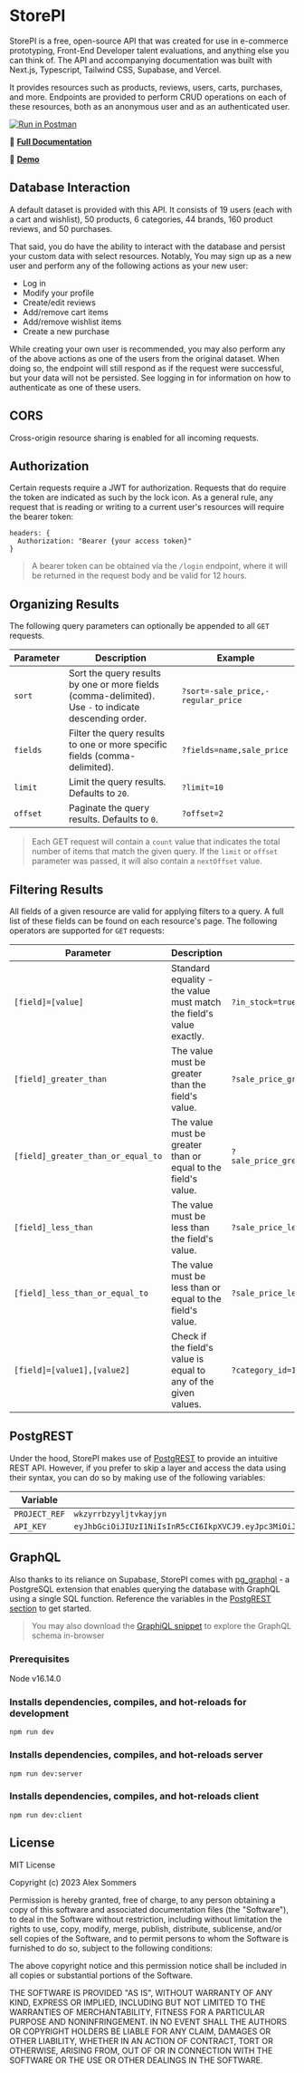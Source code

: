 # StorePI

StorePI is a free, open-source API that was created for use in e-commerce prototyping, Front-End Developer talent evaluations, and anything else you can think of. The API and accompanying documentation was built with Next.js, Typescript, Tailwind CSS, Supabase, and Vercel.

It provides resources such as products, reviews, users, carts, purchases, and more. Endpoints are provided to perform CRUD operations on each of these resources, both as an anonymous user and as an authenticated user.

[![Run in Postman](https://run.pstmn.io/button.svg)](https://app.getpostman.com/run-collection/12907395-876b1330-5f7c-4897-ab79-0603acc76801?action=collection%2Ffork&collection-url=entityId%3D12907395-876b1330-5f7c-4897-ab79-0603acc76801%26entityType%3Dcollection%26workspaceId%3D526243f7-f864-4c95-a9d4-92825249cad6#?env%5BProd%3A%20StorePI%5D=W3sia2V5IjoiVVJMIiwidmFsdWUiOiJodHRwczovL3N0b3JlcGkuaGVyb2t1YXBwLmNvbSIsImVuYWJsZWQiOnRydWUsInR5cGUiOiJkZWZhdWx0In0seyJrZXkiOiJwYXNzd29yZCIsInZhbHVlIjoicGFzc3dvcmQiLCJlbmFibGVkIjp0cnVlLCJ0eXBlIjoiZGVmYXVsdCJ9LHsia2V5Ijoiand0IiwidmFsdWUiOiIiLCJlbmFibGVkIjp0cnVlLCJ0eXBlIjoiYW55In1d)

🔗 **[Full Documentation](https://storepi.vercel.app)**

🔗 **[Demo](https://demo-storepi.netlify.app/)**

## Database Interaction

A default dataset is provided with this API. It consists of 19 users (each with a cart and wishlist), 50 products, 6 categories, 44 brands, 160 product reviews, and 50 purchases.

That said, you do have the ability to interact with the database and persist your custom data with select resources. Notably, You may sign up as a new user and perform any of the following actions as your new user:

- Log in
- Modify your profile
- Create/edit reviews
- Add/remove cart items
- Add/remove wishlist items
- Create a new purchase

While creating your own user is recommended, you may also perform any of the above actions as one of the users from the original dataset. When doing so, the endpoint will still respond as if the request were successful, but your data will not be persisted. See logging in for information on how to authenticate as one of these users.

## CORS

Cross-origin resource sharing is enabled for all incoming requests.

## Authorization

Certain requests require a JWT for authorization. Requests that do require the token are indicated as such by the lock icon. As a general rule, any request that is reading or writing to a current user's resources will require the bearer token:

```
headers: {
  Authorization: "Bearer {your access token}"
}
```

> A bearer token can be obtained via the `/login` endpoint, where it will be returned in the request body and be valid for 12 hours.

## Organizing Results

The following query parameters can optionally be appended to all `GET` requests.

| Parameter | Description                                                                                           | Example                            |
| --------- | ----------------------------------------------------------------------------------------------------- | ---------------------------------- |
| `sort`    | Sort the query results by one or more fields (comma-delimited). Use `-` to indicate descending order. | `?sort=-sale_price,-regular_price` |
| `fields`  | Filter the query results to one or more specific fields (comma-delimited).                            | `?fields=name,sale_price`          |
| `limit`   | Limit the query results. Defaults to `20`.                                                            | `?limit=10`                        |
| `offset`  | Paginate the query results. Defaults to `0`.                                                          | `?offset=2`                        |

> Each GET request will contain a `count` value that indicates the total number of items that match the given query. If the `limit` or `offset` parameter was passed, it will also contain a `nextOffset` value.

## Filtering Results

All fields of a given resource are valid for applying filters to a query. A full list of these fields can be found on each resource's page. The following operators are supported for `GET` requests:

| Parameter                          | Description                                                         | Example                                    |
| ---------------------------------- | ------------------------------------------------------------------- | ------------------------------------------ |
| `[field]=[value]`                  | Standard equality - the value must match the field's value exactly. | `?in_stock=true`                           |
| `[field]_greater_than`             | The value must be greater than the field's value.                   | `?sale_price_greater_than=100`             |
| `[field]_greater_than_or_equal_to` | The value must be greater than or equal to the field's value.       | `?sale_price_greater_than_or_equal_to=100` |
| `[field]_less_than`                | The value must be less than the field's value.                      | `?sale_price_less_than=200`                |
| `[field]_less_than_or_equal_to`    | The value must be less than or equal to the field's value.          | `?sale_price_less_than_or_equal_to=200`    |
| `[field]=[value1],[value2]`        | Check if the field's value is equal to any of the given values.     | `?category_id=1,2`                         |

## PostgREST

Under the hood, StorePI makes use of [PostgREST](https://postgrest.org/en/v7.0.0/) to provide an intuitive REST API. However, if you prefer to skip a layer and access the data using their syntax, you can do so by making use of the following variables:

| Variable      | Value                                                                                                                                                                                                              |
| ------------- | ------------------------------------------------------------------------------------------------------------------------------------------------------------------------------------------------------------------ |
| `PROJECT_REF` | `wkzyrrbzyyljtvkayjyn`                                                                                                                                                                                             |
| `API_KEY`     | `eyJhbGciOiJIUzI1NiIsInR5cCI6IkpXVCJ9.eyJpc3MiOiJzdXBhYmFzZSIsInJlZiI6IndrenlycmJ6eXlsanR2a2F5anluIiwicm9sZSI6ImFub24iLCJpYXQiOjE2ODk4MjM5NTYsImV4cCI6MjAwNTM5OTk1Nn0.dxSC_1fFOHxE5xPLfQTuzp5raKuPjoE1a9ab6vZn8KY` |

## GraphQL

Also thanks to its reliance on Supabase, StorePI comes with [pg_graphql](https://supabase.github.io/pg_graphql/supabase/#http-request) - a PostgreSQL extension that enables querying the database with GraphQL using a single SQL function. Reference the variables in the [PostgREST section](http://storepi.vercel.app/docs/introduction#postgrest) to get started.

> You may also download the [GraphiQL snippet](https://github.com/alexsommers7/store-pi/blob/380469b6f5ae93b358a72b1d31e8e415a64e11cd/public/supabase_graphiql.html) to explore the GraphQL schema in-browser

### Prerequisites

Node v16.14.0

### Installs dependencies, compiles, and hot-reloads for development

```
npm run dev
```

### Installs dependencies, compiles, and hot-reloads server

```
npm run dev:server
```

### Installs dependencies, compiles, and hot-reloads client

```
npm run dev:client
```

## License

MIT License

Copyright (c) 2023 Alex Sommers

Permission is hereby granted, free of charge, to any person obtaining a copy
of this software and associated documentation files (the "Software"), to deal
in the Software without restriction, including without limitation the rights
to use, copy, modify, merge, publish, distribute, sublicense, and/or sell
copies of the Software, and to permit persons to whom the Software is
furnished to do so, subject to the following conditions:

The above copyright notice and this permission notice shall be included in all
copies or substantial portions of the Software.

THE SOFTWARE IS PROVIDED "AS IS", WITHOUT WARRANTY OF ANY KIND, EXPRESS OR
IMPLIED, INCLUDING BUT NOT LIMITED TO THE WARRANTIES OF MERCHANTABILITY,
FITNESS FOR A PARTICULAR PURPOSE AND NONINFRINGEMENT. IN NO EVENT SHALL THE
AUTHORS OR COPYRIGHT HOLDERS BE LIABLE FOR ANY CLAIM, DAMAGES OR OTHER
LIABILITY, WHETHER IN AN ACTION OF CONTRACT, TORT OR OTHERWISE, ARISING FROM,
OUT OF OR IN CONNECTION WITH THE SOFTWARE OR THE USE OR OTHER DEALINGS IN THE
SOFTWARE.
